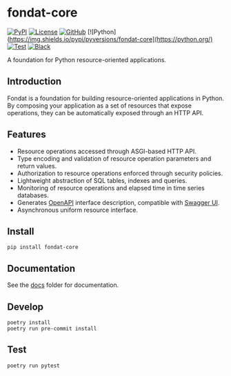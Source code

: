 # fondat-core

[![PyPI](https://badge.fury.io/py/fondat-core.svg)](https://badge.fury.io/py/fondat-core)
[![License](https://img.shields.io/github/license/fondat/fondat-core.svg)](https://github.com/fondat/fondat-core/blob/main/LICENSE)
[![GitHub](https://img.shields.io/badge/github-main-blue.svg)](https://github.com/fondat/fondat-core/)
[![Python](https://img.shields.io/pypi/pyversions/fondat-core](https://python.org/)
[![Test](https://github.com/fondat/fondat-core/workflows/test/badge.svg)](https://github.com/fondat/fondat-core/actions?query=workflow/test)
[![Black](https://img.shields.io/badge/code%20style-black-black.svg)](https://github.com/psf/black)

A foundation for Python resource-oriented applications. 

## Introduction

Fondat is a foundation for building resource-oriented applications in Python.
By composing your application as a set of resources that expose operations,
they can be automatically exposed through an HTTP API.

## Features

* Resource operations accessed through ASGI-based HTTP API.
* Type encoding and validation of resource operation parameters and return values.
* Authorization to resource operations enforced through security policies.
* Lightweight abstraction of SQL tables, indexes and queries.
* Monitoring of resource operations and elapsed time in time series databases.
* Generates [OpenAPI](https://www.openapis.org/) interface description, compatible with [Swagger UI](https://swagger.io/tools/swagger-ui/).
* Asynchronous uniform resource interface.

## Install

```
pip install fondat-core
```

## Documentation

See the [docs](https://github.com/fondat/fondat/tree/main/docs) folder for documentation.

## Develop

```
poetry install
poetry run pre-commit install
```

## Test

```
poetry run pytest
```

